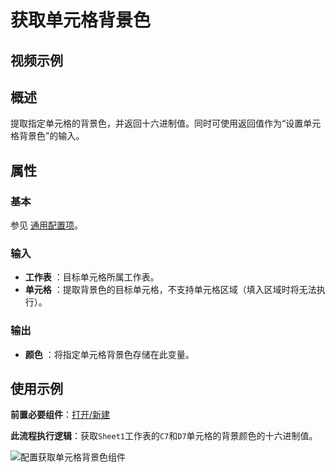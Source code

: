 # 获取单元格背景色

## 视频示例

## 概述

提取指定单元格的背景色，并返回十六进制值。同时可使用返回值作为“设置单元格背景色”的输入。

## 属性

### 基本

参见 [通用配置项](../Appendix/CommonConfigurationItems.md)。

### 输入

- **工作表** ：目标单元格所属工作表。
- **单元格** ：提取背景色的目标单元格，不支持单元格区域（填入区域时将无法执行）。

### 输出

- **颜色** ：将指定单元格背景色存储在此变量。

## 使用示例

**前置必要组件**：[打开/新建](../OfficeExcel/OpenExcel.md)

**此流程执行逻辑**：获取`Sheet1`工作表的`C7`和`D7`单元格的背景颜色的十六进制值。

![配置获取单元格背景色组件](https://docimages.blob.core.chinacloudapi.cn/images/Activities/wps34.png)

